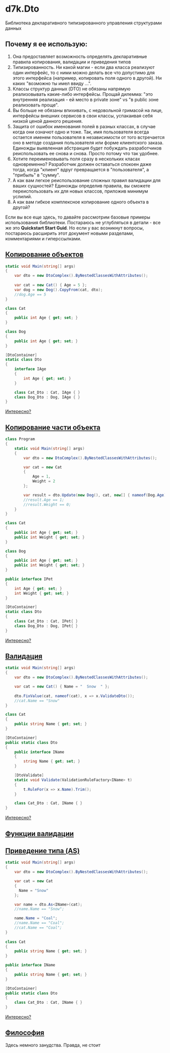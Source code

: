 # d7k.Dto

Библиотека декларативного типизированного управления структурами данных

## Почему я ее использую:
1. Она предоставляет возможность определять декларативные правила копирования, валидации и приведения типов
2. Типизированность. Ни какой магии - если два класса реализуют один интерфейс, то с ними можно делать все что допустимо для этого интерфейса (например, копировать поля одного в другой). Ни каких "возможно ты имел ввиду ...".
3. Классы структур данных (DTO) не обязаны напрямую реализовывать какие-либо интерфейсы. Прощай дилемма: "это внутренняя реализация - ей место в private зоне" vs "в public зоне реализовать проще".
4. Вы больше не обязаны впихивать, с недовольной гримасой на лице, интерфейсы внешних сервисов в свои классы, успакаивая себя низкой ценой данного решения.
5. Защита от ошибок именования полей в разных классах, в случае когда они означют одно и тоже. Так, имя пользователя всегда остается именем пользователя в независимости от того встречается оно в методе создания пользователя или форме клиентского заказа. Единожды выявленная абстракция будет побуждать разработчиков реиспользовать ее снова и снова. Просто потому что так удобнее.
6. Хотите переименовывать поля сразу в нескольких класах одновременно? Разработчик должен оставаться спокоен даже тогда, когда "клиент" вдруг превращается в "пользователя", а "прибыль" в "сумму".
7. А как вам легкое реиспользование сложных правил валидации для ваших сущностей? Единожды определив правила, вы сможете переиспользовать их для новых классов, приложив минимум услилий.
8. А как вам гибкое комплексное копирование одного объекта в другой?

Если вы все еще здесь, то давайте рассмотрим базовые примеры использования библиотеки.
Постараюсь не углубляться в детали - все же это **Quickstart Start Guid**. Но если у вас возникнут вопросы, постараюсь расширить этот документ новыми разделами, комментариями и гиперссылками.

## [Копирование объектов](Doc/Copy.md)

```csharp
static void Main(string[] args)
{
	var dto = new DtoComplex().ByNestedClassesWithAttributes();
	
	var cat = new Cat() { Age = 5 };
	var dog = new Dog().CopyFrom(cat, dto);
	//dog.Age == 5
}

class Cat
{
	public int Age { get; set; }
}

class Dog
{
	public int Age { get; set; }
}

[DtoContainer]
static class Dto
{
	interface IAge
	{
		int Age { get; set; }
	}

	class Cat_Dto : Cat, IAge { }
	class Dog_Dto : Dog, IAge { }
}
```

[Интересно?](Doc/Copy.md)

## [Копирование части объекта](Doc/Update.md)

```csharp
class Program
{
	static void Main(string[] args)
	{
		var dto = new DtoComplex().ByNestedClassesWithAttributes();

		var cat = new Cat
		{
			Age = 1,
			Weight = 2
		};

		var result = dto.Update(new Dog(), cat, new[] { nameof(Dog.Age) });
		//result.Age == 1;
		//result.Weight == 0;
	}
}

class Cat
{
	public int Age { get; set; }
	public int Weight { get; set; }
}

class Dog
{
	public int Age { get; set; }
	public int Weight { get; set; }
}

public interface IPet
{
	int Age { get; set; }
	int Weight { get; set; }
}

[DtoContainer]
static class Dto
{
	class Cat_Dto : Cat, IPet{ }
	class Dog_Dto : Dog, IPet{ }
}
```
[Интересно?](Doc/Update.md)

## [Валидация](Doc/Validate.md)

```csharp
static void Main(string[] args)
{
	var dto = new DtoComplex().ByNestedClassesWithAttributes();

	var cat = new Cat() { Name = "  Snow  " };
	
	dto.FixValue(cat, nameof(cat), x => x.ValidateDto());
	//cat.Name == "Snow"
}

class Cat
{
	public string Name { get; set; }
}

[DtoContainer]
public static class Dto
{
	public interface IName
	{
		string Name { get; set; }
	}

	[DtoValidate]
	static void Validate(ValidationRuleFactory<IName> t)
	{
		t.RuleFor(x => x.Name).Trim();
	}

	class Cat_Dto : Cat, IName { }
}
```

[Интересно?](Doc/Validate.md)

## [Функции валидации](Doc/ValidateFunctions.md)

## [Приведение типа (AS)](Doc/As.md)

```csharp
static void Main(string[] args)
{
	var dto = new DtoComplex().ByNestedClassesWithAttributes();

	var cat = new Cat
	{
	  Name = "Snow"
	};

	var name = dto.As<IName>(cat);
	//name.Name == "Snow";

	name.Name = "Coal";
	//name.Name == "Coal";
	//cat.Name == "Coal";
}
    
class Cat
{
	public string Name { get; set; }
}

public interface IName
{
	public string Name { get; set; }
}

[DtoContainer]
public static class Dto
{
	class Cat_Dto : Cat, IName { }
}
```

[Интересно?](Doc/As.md)

## [Философия](Doc/Philosophy.md)

Здесь немного занудства. Правда, не стоит
